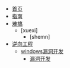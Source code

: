 <!-- docs/_sidebar.md -->

- [首页](zh-cn/)
- [指南](zh-cn/guide)
- [难搞](zh-cn/guid)
  - [xuexi]
    - [shemn]
- [逆向工程](reverse_engine/)
  - [windows漏洞开发](windows_exploit)
    - [漏洞开发](213)